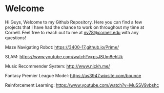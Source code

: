 # Welcome

Hi Guys, 
Welcome to my Github Repository. Here you can find a few projects that I have had the chance to work on throughout my time at Cornell. Feel free to reach out to me at nv78@cornell.edu with any questions!

Maze Navigating Robot: https://3400-17.github.io/Prime/

SLAM: https://www.youtube.com/watch?v=psJ8Um8ehUk

Music Recommender System: http://www.nickh.me/

Fantasy Premier League Model: https://as3947.wixsite.com/bounce

Reinforcement Learning: https://www.youtube.com/watch?v=MuSSV9vbshc
